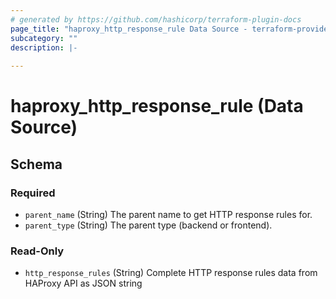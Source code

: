 ```yaml
---
# generated by https://github.com/hashicorp/terraform-plugin-docs
page_title: "haproxy_http_response_rule Data Source - terraform-provider-haproxy"
subcategory: ""
description: |-
  
---
```


# haproxy_http_response_rule (Data Source)





<!-- schema generated by tfplugindocs -->
## Schema

### Required

- `parent_name` (String) The parent name to get HTTP response rules for.
- `parent_type` (String) The parent type (backend or frontend).

### Read-Only

- `http_response_rules` (String) Complete HTTP response rules data from HAProxy API as JSON string
